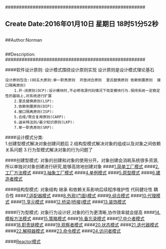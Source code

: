 ###################################################
## Create Date:2016年01月10日 星期日 18时51分52秒
##
##Author:Norman
##
##Description: 
###################################################

####软件设计原则:
    设计模式围绕设计原则实现
    设计原则是设计模式理论基石

    设计原则包含:(OO五大原则:单一职责原则  开放闭合原则  里氏替换原则 依赖倒置原则  接口隔离原则)
        1.开-闭原则(OCP):设计模块时,不必修改源代码情况下改变模块行为.保持系统一定稳定性的基础上,对系统进行扩展
        2.里氏替换原则(LSP):
        3.依赖倒置原则(DIP):
        4.接口隔离原则(ISP):
        5.合成/聚合复用原则(CARP):
        6.迪米特法则/最少知识原则(LKP):
        7.单一职责原则(SRP):
    
####设计模式分类:    
    1.创建型模式解决对象创建问题后
    2.结构型模式解决对象的组成以及对象之间依赖关系问题
    3.行为型模式解决对象的行为问题了

####创建型模式:
    对象的创建和对象的使用分开。对象创建会消耗系统很多资源,所以单独对对象创建进行研究,能够高效地创建对象
####[1.简单工厂模式](./SimpleFactoryPattern)
####[2.工厂方法模式](./FactoryMethod)
####[3.抽象工厂模式](./AbstractFactory)
####[4.单例模式](./Singleton)
####[5.原型模式](./PrototypePattern)
####[6.建造者模式](./Builder)

####结构型模式:
    对象结构 继承 和依赖关系影响后续程序维护性 代码健壮性 耦合性
####[7.适配器模式](./Adapter)
####[8.外观(门面)模式](./Facade)
####[9.组合模式](./Composite/)
####[10.代理模式](./Proxy/)
####[11.享元模式](./Flyweight/)
####[12.桥梁(桥接)模式](./Bridge/)
####[13.装饰模式](./Decorator/)

####行为型模式:
    对象行为设计好,对象的行为更清晰,协作效率就会提高
####[14.模板方法模式](./TemplateMethod)
####[15.策略模式](./Strategy)
####[16.备忘录模式](./Memento)
####[17.中介者模式](./Mediator)
####[18.职责链模式](./Chain)
####[19.观察者模式](./Observer)
####[20.状态模式](./State)
####[21.迭代器模式](./Iterator)
####[22.解释器模式](./Parser)
####[23.命令模式](./Command)
####[24.访问者模式](./Visitor)

####[Reactor模式](./Reactor)

